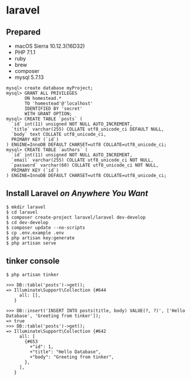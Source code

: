 # laravel

## Prepared
- macOS Sierra 10.12.3(16D32)
- PHP 7.1.1
- ruby
- brew
- composer
- mysql 5.7.13
    
```
mysql> create database myProject;
mysql> GRANT ALL PRIVILEGES 
       ON homestead.* 
       TO 'homestead'@'localhost'
       IDENTIFIED BY 'secret' 
       WITH GRANT OPTION;
mysql> CREATE TABLE `posts` (
  `id` int(11) unsigned NOT NULL AUTO_INCREMENT,
  `title` varchar(255) COLLATE utf8_unicode_ci DEFAULT NULL,
  `body` text COLLATE utf8_unicode_ci,
  PRIMARY KEY (`id`)
) ENGINE=InnoDB DEFAULT CHARSET=utf8 COLLATE=utf8_unicode_ci;
mysql> CREATE TABLE `authors` (
  `id` int(11) unsigned NOT NULL AUTO_INCREMENT,
  `email` varchar(255) COLLATE utf8_unicode_ci NOT NULL,
  `password` varchar(60) COLLATE utf8_unicode_ci NOT NULL,
  PRIMARY KEY (`id`)
) ENGINE=InnoDB DEFAULT CHARSET=utf8 COLLATE=utf8_unicode_ci;
```

## Install Laravel *on Anywhere You Want*
    
    $ mkdir laravel
    $ cd laravel
    $ composer create-project laravel/laravel dev-develop
    $ cd dev-develop
    $ composer update --no-scripts  
    $ cp .env.example .env
    $ php artisan key:generate
    $ php artisan serve

## tinker console
    $ php artisan tinker

```tinker
>>> DB::table('posts')->get();
=> Illuminate\Support\Collection {#644
     all: [],
   }

>>> DB::insert('INSERT INTO posts(title, body) VALUE(?, ?)', ['Hello Database', 'Greeting from tinker']);
=> true
>>> DB::table('posts')->get();
=> Illuminate\Support\Collection {#642
     all: [
       {#653
         +"id": 1,
         +"title": "Hello Database",
         +"body": "Greeting from tinker",
       },
     ],
   }
```
